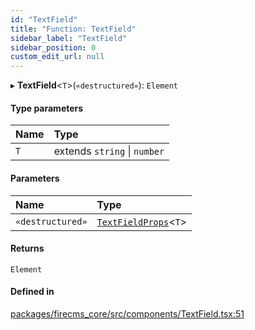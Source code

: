 ```yaml
---
id: "TextField"
title: "Function: TextField"
sidebar_label: "TextField"
sidebar_position: 0
custom_edit_url: null
---
```


▸ **TextField**\<`T`\>(`«destructured»`): `Element`

#### Type parameters

| Name | Type |
| :------ | :------ |
| `T` | extends `string` \| `number` |

#### Parameters

| Name | Type |
| :------ | :------ |
| `«destructured»` | [`TextFieldProps`](../types/TextFieldProps.md)\<`T`\> |

#### Returns

`Element`

#### Defined in

[packages/firecms_core/src/components/TextField.tsx:51](https://github.com/FireCMSco/firecms/blob/d45f3739/packages/firecms_core/src/components/TextField.tsx#L51)
